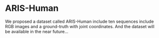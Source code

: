 # ARIS-Human
We proposed a dataset called ARIS-Human include ten sequences include RGB images and a ground-truth with joint coordinates. And the dataset will be available in the near future...
